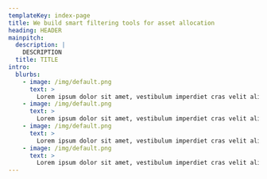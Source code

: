 ```yaml
---
templateKey: index-page
title: We build smart filtering tools for asset allocation
heading: HEADER
mainpitch:
  description: |
    DESCRIPTION
  title: TITLE
intro:
  blurbs:
    - image: /img/default.png
      text: >
        Lorem ipsum dolor sit amet, vestibulum imperdiet cras velit aliquam ullamcorper, suspendisse habitasse nunc, maecenas non commodo, in quis, a assumenda sodales est reprehenderit. Praesent elit sagittis lorem cursus rutrum, augue eget eget donec, leo tempor orci ipsum, justo amet fusce. Fusce diam velit tincidunt donec pellentesque nisl, vitae urna praesent tortor mauris consequat volutpat, tellus mauris. Quam urna ipsam, et pellentesque. Viverra leo laoreet bibendum cras, a sed dignissim arcu elit eu. Est voluptatem magna laoreet malesuada mi tincidunt, ut nibh non lorem. Tincidunt litora. Est sed tellus dolor est, ut et dapibus ut nulla tincidunt placerat, nunc risus nec eros cum porttitor, placerat elementum ante rutrum metus wisi, massa adipiscing. Fusce mauris amet dictum conubia. Turpis nostra faucibus libero sed non sit, amet mi aliquam lectus gravida risus euismod, adipiscing sed odio sit vestibulum eu accumsan, at ornare suscipit volutpat integer, est metus tincidunt. Mi augue, nascetur donec euismod elit suscipit, mattis commodo orci sollicitudin, nibh nec in eu at orci metus. Morbi et non in.
    - image: /img/default.png
      text: >
        Lorem ipsum dolor sit amet, vestibulum imperdiet cras velit aliquam ullamcorper, suspendisse habitasse nunc, maecenas non commodo, in quis, a assumenda sodales est reprehenderit. Praesent elit sagittis lorem cursus rutrum, augue eget eget donec, leo tempor orci ipsum, justo amet fusce. Fusce diam velit tincidunt donec pellentesque nisl, vitae urna praesent tortor mauris consequat volutpat, tellus mauris. Quam urna ipsam, et pellentesque. Viverra leo laoreet bibendum cras, a sed dignissim arcu elit eu. Est voluptatem magna laoreet malesuada mi tincidunt, ut nibh non lorem. Tincidunt litora. Est sed tellus dolor est, ut et dapibus ut nulla tincidunt placerat, nunc risus nec eros cum porttitor, placerat elementum ante rutrum metus wisi, massa adipiscing. Fusce mauris amet dictum conubia. Turpis nostra faucibus libero sed non sit, amet mi aliquam lectus gravida risus euismod, adipiscing sed odio sit vestibulum eu accumsan, at ornare suscipit volutpat integer, est metus tincidunt. Mi augue, nascetur donec euismod elit suscipit, mattis commodo orci sollicitudin, nibh nec in eu at orci metus. Morbi et non in.
    - image: /img/default.png
      text: >
        Lorem ipsum dolor sit amet, vestibulum imperdiet cras velit aliquam ullamcorper, suspendisse habitasse nunc, maecenas non commodo, in quis, a assumenda sodales est reprehenderit. Praesent elit sagittis lorem cursus rutrum, augue eget eget donec, leo tempor orci ipsum, justo amet fusce. Fusce diam velit tincidunt donec pellentesque nisl, vitae urna praesent tortor mauris consequat volutpat, tellus mauris. Quam urna ipsam, et pellentesque. Viverra leo laoreet bibendum cras, a sed dignissim arcu elit eu. Est voluptatem magna laoreet malesuada mi tincidunt, ut nibh non lorem. Tincidunt litora. Est sed tellus dolor est, ut et dapibus ut nulla tincidunt placerat, nunc risus nec eros cum porttitor, placerat elementum ante rutrum metus wisi, massa adipiscing. Fusce mauris amet dictum conubia. Turpis nostra faucibus libero sed non sit, amet mi aliquam lectus gravida risus euismod, adipiscing sed odio sit vestibulum eu accumsan, at ornare suscipit volutpat integer, est metus tincidunt. Mi augue, nascetur donec euismod elit suscipit, mattis commodo orci sollicitudin, nibh nec in eu at orci metus. Morbi et non in.
    - image: /img/default.png
      text: >
        Lorem ipsum dolor sit amet, vestibulum imperdiet cras velit aliquam ullamcorper, suspendisse habitasse nunc, maecenas non commodo, in quis, a assumenda sodales est reprehenderit. Praesent elit sagittis lorem cursus rutrum, augue eget eget donec, leo tempor orci ipsum, justo amet fusce. Fusce diam velit tincidunt donec pellentesque nisl, vitae urna praesent tortor mauris consequat volutpat, tellus mauris. Quam urna ipsam, et pellentesque. Viverra leo laoreet bibendum cras, a sed dignissim arcu elit eu. Est voluptatem magna laoreet malesuada mi tincidunt, ut nibh non lorem. Tincidunt litora. Est sed tellus dolor est, ut et dapibus ut nulla tincidunt placerat, nunc risus nec eros cum porttitor, placerat elementum ante rutrum metus wisi, massa adipiscing. Fusce mauris amet dictum conubia. Turpis nostra faucibus libero sed non sit, amet mi aliquam lectus gravida risus euismod, adipiscing sed odio sit vestibulum eu accumsan, at ornare suscipit volutpat integer, est metus tincidunt. Mi augue, nascetur donec euismod elit suscipit, mattis commodo orci sollicitudin, nibh nec in eu at orci metus. Morbi et non in.
---
```




